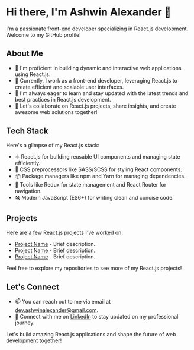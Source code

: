# Hi there, I'm Ashwin Alexander 👋

I'm a passionate front-end developer specializing in React.js development. Welcome to my GitHub profile!

## About Me

- 🚀 I'm proficient in building dynamic and interactive web applications using React.js.
- 💼 Currently, I work as a front-end developer, leveraging React.js to create efficient and scalable user interfaces.
- 🌱 I'm always eager to learn and stay updated with the latest trends and best practices in React.js development.
- 💬 Let's collaborate on React.js projects, share insights, and create awesome web solutions together!

## Tech Stack

Here's a glimpse of my React.js stack:

- ⚛️ React.js for building reusable UI components and managing state efficiently.
- 🎨 CSS preprocessors like SASS/SCSS for styling React components.
- 📦 Package managers like npm and Yarn for managing dependencies.
- 🧰 Tools like Redux for state management and React Router for navigation.
- 🛠 Modern JavaScript (ES6+) for writing clean and concise code.

## Projects

Here are a few React.js projects I've worked on:

- [Project Name](link) - Brief description.
- [Project Name](link) - Brief description.
- [Project Name](link) - Brief description.

Feel free to explore my repositories to see more of my React.js projects!

## Let's Connect

- 📫 You can reach out to me via email at [dev.ashwinalexander@gmail.com](mailto:dev.ashwinalexander@gmail.com).
- 🔗 Connect with me on [LinkedIn](https://www.linkedin.com/public-profile/settings?trk=d_flagship3_profile_self_view_public_profile) to stay updated on my professional journey.

Let's build amazing React.js applications and shape the future of web development together!
